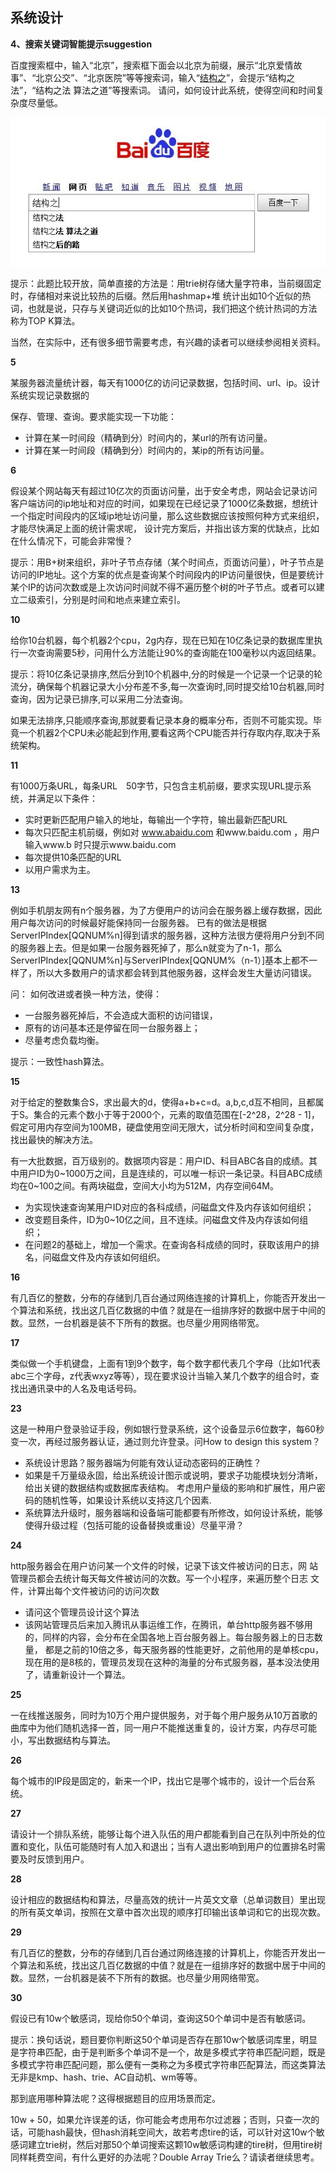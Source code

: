 ## 系统设计

**4、搜索关键词智能提示suggestion**

百度搜索框中，输入“北京”，搜索框下面会以北京为前缀，展示“北京爱情故事”、“北京公交”、“北京医院”等等搜索词，输入“[结构之](http://www.baidu.com/s?wd=结构之&rsv_bp=0&ch=&tn=baidu&bar=&rsv_spt=3&ie=utf-8&rsv_sug3=8&rsv_sug=0&rsv_sug4=1075&rsv_sug1=3&inputT=2559)”，会提示“结构之法”，“结构之法 算法之道”等搜索词。
请问，如何设计此系统，使得空间和时间复杂度尽量低。

![](../images/36~37/36.1.jpg)

提示：此题比较开放，简单直接的方法是：用trie树存储大量字符串，当前缀固定时，存储相对来说比较热的后缀。然后用hashmap+堆 统计出如10个近似的热词，也就是说，只存与关键词近似的比如10个热词，我们把这个统计热词的方法称为TOP K算法。

当然，在实际中，还有很多细节需要考虑，有兴趣的读者可以继续参阅相关资料。

**5**

某服务器流量统计器，每天有1000亿的访问记录数据，包括时间、url、ip。设计系统实现记录数据的

保存、管理、查询。要求能实现一下功能：
- 计算在某一时间段（精确到分）时间内的，某url的所有访问量。
- 计算在某一时间段（精确到分）时间内的，某ip的所有访问量。

**6**

假设某个网站每天有超过10亿次的页面访问量，出于安全考虑，网站会记录访问客户端访问的ip地址和对应的时间，如果现在已经记录了1000亿条数据，想统计一个指定时间段内的区域ip地址访问量，那么这些数据应该按照何种方式来组织，才能尽快满足上面的统计需求呢，
设计完方案后，并指出该方案的优缺点，比如在什么情况下，可能会非常慢？

提示：用B+树来组织，非叶子节点存储（某个时间点，页面访问量），叶子节点是访问的IP地址。这个方案的优点是查询某个时间段内的IP访问量很快，但是要统计某个IP的访问次数或是上次访问时间就不得不遍历整个树的叶子节点。或者可以建立二级索引，分别是时间和地点来建立索引。


**10**

给你10台机器，每个机器2个cpu，2g内存，现在已知在10亿条记录的数据库里执行一次查询需要5秒，问用什么方法能让90%的查询能在100毫秒以内返回结果。

提示：将10亿条记录排序,然后分到10个机器中,分的时候是一个记录一个记录的轮流分，确保每个机器记录大小分布差不多,每一次查询时,同时提交给10台机器,同时查询，因为记录已排序,可以采用二分法查询。

如果无法排序,只能顺序查询,那就要看记录本身的概率分布，否则不可能实现。毕竟一个机器2个CPU未必能起到作用,要看这两个CPU能否并行存取内存,取决于系统架构。


**11**

有1000万条URL，每条URL　50字节，只包含主机前缀，要求实现URL提示系统，并满足以下条件：
- 实时更新匹配用户输入的地址，每输出一个字符，输出最新匹配URL
- 每次只匹配主机前缀，例如对 www.abaidu.com 和www.baidu.com ，用户输入www.b 时只提示www.baidu.com 
- 每次提供10条匹配的URL
- 以用户需求为主。



**13**

 例如手机朋友网有n个服务器，为了方便用户的访问会在服务器上缓存数据，因此用户每次访问的时候最好能保持同一台服务器。
已有的做法是根据ServerIPIndex[QQNUM%n]得到请求的服务器，这种方法很方便将用户分到不同的服务器上去。但是如果一台服务器死掉了，那么n就变为了n-1，那么ServerIPIndex[QQNUM%n]与ServerIPIndex[QQNUM%（n-1）]基本上都不一样了，所以大多数用户的请求都会转到其他服务器，这样会发生大量访问错误。

问： 如何改进或者换一种方法，使得：
- 一台服务器死掉后，不会造成大面积的访问错误，
- 原有的访问基本还是停留在同一台服务器上；
- 尽量考虑负载均衡。

提示：一致性hash算法。


**15**

对于给定的整数集合S，求出最大的d，使得a+b+c=d。a,b,c,d互不相同，且都属于S。集合的元素个数小于等于2000个，元素的取值范围在[-2^28，2^28 - 1]，假定可用内存空间为100MB，硬盘使用空间无限大，试分析时间和空间复杂度，找出最快的解决方法。

有一大批数据，百万级别的。数据项内容是：用户ID、科目ABC各自的成绩。其中用户ID为0~1000万之间，且是连续的，可以唯一标识一条记录。科目ABC成绩均在0~100之间。有两块磁盘，空间大小均为512M，内存空间64M。
- 为实现快速查询某用户ID对应的各科成绩，问磁盘文件及内存该如何组织；
- 改变题目条件，ID为0~10亿之间，且不连续。问磁盘文件及内存该如何组织；
- 在问题2的基础上，增加一个需求。在查询各科成绩的同时，获取该用户的排名，问磁盘文件及内存该如何组织。


**16**

有几百亿的整数，分布的存储到几百台通过网络连接的计算机上，你能否开发出一个算法和系统，找出这几百亿数据的中值？就是在一组排序好的数据中居于中间的数。显然，一台机器是装不下所有的数据。也尽量少用网络带宽。


**17**

类似做一个手机键盘，上面有1到9个数字，每个数字都代表几个字母（比如1代表abc三个字母，z代表wxyz等等），现在要求设计当输入某几个数字的组合时，查找出通讯录中的人名及电话号码。


**23**

这是一种用户登录验证手段，例如银行登录系统，这个设备显示6位数字，每60秒变一次，再经过服务器认证，通过则允许登录。问How to design this system？ 
- 系统设计思路？服务器端为何能有效认证动态密码的正确性？ 
- 如果是千万量级永固，给出系统设计图示或说明，要求子功能模块划分清晰，给出关键的数据结构或数据库表结构。 
考虑用户量级的影响和扩展性，用户密码的随机性等，如果设计系统以支持这几个因素. 
- 系统算法升级时，服务器端和设备端可能都要有所修改，如何设计系统，能够使得升级过程（包括可能的设备替换或重设）尽量平滑？


**24**

http服务器会在用户访问某一个文件的时候，记录下该文件被访问的日志，网 站管理员都会去统计每天每文件被访问的次数。写一个小程序，来遍历整个日志 文件，计算出每个文件被访问的访问次数
- 请问这个管理员设计这个算法
- 该网站管理员后来加入腾讯从事运维工作，在腾讯，单台http服务器不够用的，同样的内容，会分布在全国各地上百台服务器上。每台服务器上的日志数量， 都是之前的10倍之多，每天服务器的性能更好，之前他用的是单核cpu，现在用的是8核的，管理员发现在这种的海量的分布式服务器，基本没法使用了，请重新设计一个算法。


**25**

一在线推送服务，同时为10万个用户提供服务，对于每个用户服务从10万首歌的曲库中为他们随机选择一首，同一用户不能推送重复的，设计方案，内存尽可能小，写出数据结构与算法。


**26**

每个城市的IP段是固定的，新来一个IP，找出它是哪个城市的，设计一个后台系统。


**27**

请设计一个排队系统，能够让每个进入队伍的用户都能看到自己在队列中所处的位置和变化，队伍可能随时有人加入和退出；当有人退出影响到用户的位置排名时需要及时反馈到用户。


**28**

设计相应的数据结构和算法，尽量高效的统计一片英文文章（总单词数目）里出现的所有英文单词，按照在文章中首次出现的顺序打印输出该单词和它的出现次数。


**29**

有几百亿的整数，分布的存储到几百台通过网络连接的计算机上，你能否开发出一个算法和系统，找出这几百亿数据的中值？就是在一组排序好的数据中居于中间的数。显然，一台机器是装不下所有的数据。也尽量少用网络带宽。


**30**

假设已有10w个敏感词，现给你50个单词，查询这50个单词中是否有敏感词。

提示：换句话说，题目要你判断这50个单词是否存在那10w个敏感词库里，明显是字符串匹配，由于是判断多个单词不是一个，故是多模式字符串匹配问题，既是多模式字符串匹配问题，那么便有一类称之为多模式字符串匹配算法，而这类算法无非是kmp、hash、trie、AC自动机、wm等等。

那到底用哪种算法呢？这得根据题目的应用场景而定。

10w + 50，如果允许误差的话，你可能会考虑用布尔过滤器；否则，只查一次的话，可能hash最快，但hash消耗空间大，故若考虑tire的话，可以针对这10w个敏感词建立trie树，然后对那50个单词搜索这颗10w敏感词构建的tire树，但用tire树同样耗费空间，有什么更好的办法呢？Double Array Trie么？请读者继续思考。
